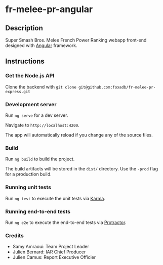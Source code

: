 # fr-melee-pr-angular

## Description

Super Smash Bros. Melee French Power Ranking webapp front-end designed with [Angular](https://angular.io) framework.

## Instructions

### Get the Node.js API

Clone the backend with
``
git clone git@github.com:foxadb/fr-melee-pr-express.git
``

### Development server

Run `ng serve` for a dev server.

Navigate to `http://localhost:4200`.

The app will automatically reload if you change any of the source files.

### Build

Run `ng build` to build the project.

The build artifacts will be stored in the `dist/` directory. Use the `-prod` flag for a production build.

### Running unit tests

Run `ng test` to execute the unit tests via [Karma](https://karma-runner.github.io).

### Running end-to-end tests

Run `ng e2e` to execute the end-to-end tests via [Protractor](http://www.protractortest.org/).

### Credits

- Samy Amraoui: Team Project Leader
- Julien Bernard: IAR Chief Producer
- Julien Camus: Report Executive Officier
